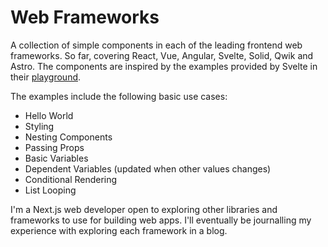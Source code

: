 # Web Frameworks

A collection of simple components in each of the leading frontend web frameworks. So far, covering React, Vue, Angular, Svelte, Solid, Qwik and Astro. The components are inspired by the examples provided by Svelte in their [playground]( https://svelte.dev/examples/hello-world).

The examples include the following basic use cases: 
 - Hello World
 - Styling
 - Nesting Components
 - Passing Props
 - Basic Variables
 - Dependent Variables (updated when other values changes)
 - Conditional Rendering
 - List Looping

I'm a Next.js web developer open to exploring other libraries and frameworks to use for building web apps. I'll eventually be journalling my experience with exploring each framework in a blog.